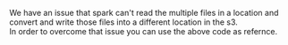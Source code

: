 We have an issue that spark can't read the multiple files in a location and convert and write those files into a different location in the s3.</br>
In order to overcome that issue you can use the above code as refernce.
